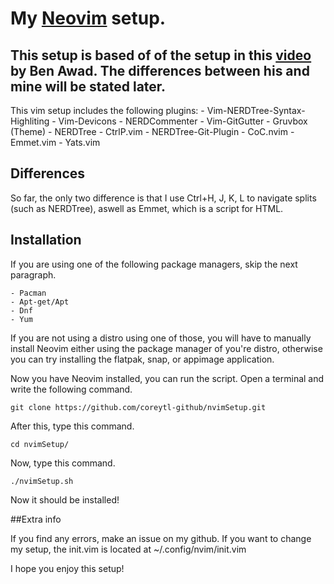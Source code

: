 # My [Neovim](https://neovim.io/) setup.

## This setup is based of of the setup in this [video](https://www.youtube.com/watch?v=gnupOrSEikQ) by Ben Awad. The differences between his and mine will be stated later.

  This vim setup includes the following plugins:
    - Vim-NERDTree-Syntax-Highliting
    - Vim-Devicons
    - NERDCommenter
    - Vim-GitGutter
    - Gruvbox (Theme)
    - NERDTree 
    - CtrlP.vim
    - NERDTree-Git-Plugin
    - CoC.nvim
    - Emmet.vim
    - Yats.vim

## Differences

  So far, the only two difference is that I use Ctrl+H, J, K, L 
  to navigate splits (such as NERDTree), aswell as Emmet, which is a
  script for HTML.

## Installation

  If you are using one of the following package managers, skip
  the next paragraph.

    - Pacman 
    - Apt-get/Apt
    - Dnf
    - Yum 

  If you are not using a distro using one of those, you will
  have to manually install Neovim either using the package manager
  of you're distro, otherwise you can try installing the flatpak,
  snap, or appimage application.

  Now you have Neovim installed, you can run the script. Open a
  terminal and write the following command.
  
  ```
  git clone https://github.com/coreytl-github/nvimSetup.git
  ```

  After this, type this command.

  ```
  cd nvimSetup/
  ```

  Now, type this command.

  ```
  ./nvimSetup.sh
  ```

  Now it should be installed!

##Extra info

  If you find any errors, make an issue on my github.
  If you want to change my setup, the init.vim is located at
  ~/.config/nvim/init.vim 

  I hope you enjoy this setup!
